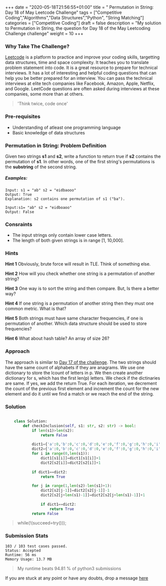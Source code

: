 +++
date = "2020-05-18T21:56:55+01:00"
title = " Permutation in String: Day 18 of May Leetcode Challenge"
tags = ["Competitive Coding","Algorithms","Data Structures","Python", "String Matching"]
categories = ["Competitive Coding"]
draft = false
description = "My solution to Permutation in String, the question for Day 18 of the May Leetcoding Challenge challenge"
weight = 10
+++

### Why Take The Challenge?

[Leetcode](https://leetcode.com/) is a platform to practice and improve your coding skills, targetting data structures, time and space complexity. It teaches you to translate problem statement into code. It is a great resource to prepare for technical interviews. It has a lot of interesting and helpful coding questions that can help you be better prepared for an interview. You can pass the technical interviews at elite tech companies like Facebook, Amazon, Apple, Netflix, and Google. LeetCode questions are often asked during interviews at these companies, some more than at others. 

> 'Think twice, code once'

### Pre-requisites
- Understanding of atleast one programming language
- Basic knowledge of data structures

###  Permutation in String: Problem Definition

Given two strings **s1** and **s2**, write a function to return true if **s2** contains the permutation of **s1**. In other words, one of the first string's permutations is the **substring** of the second string.

 
##### Examples:

    Input: s1 = "ab" s2 = "eidbaooo"
    Output: True
    Explanation: s2 contains one permutation of s1 ("ba").

    Input:s1= "ab" s2 = "eidboaoo"
    Output: False

### Consraints
- The input strings only contain lower case letters.
- The length of both given strings is in range [1, 10,000].

### Hints

**Hint 1**
Obviously, brute force will result in TLE. Think of something else.

**Hint 2**
How will you check whether one string is a permutation of another string?

**Hint 3**
One way is to sort the string and then compare. But, Is there a better way?

**Hint 4**
If one string is a permutation of another string then they must one common metric. What is that?

**Hint 5**
Both strings must have same character frequencies, if one is permutation of another. Which data structure should be used to store frequencies?

**Hint 6**
What about hash table? An array of size 26?



### Approach

The approach is similar to [Day 17 of the challenge](/blog/day17/). The two strings should have the same count of alphabets if they are anagrams. We use one dictionary to store the lcount of letters in p. We then create another dictionary for s, which has the first len(p) letters. We check if the dictinaries are same. If yes, we add the return True. For each iteration, we decrement the count of the previous first element and increment the count for the new element and do it until we find a match or we reach the end of the string.

### Solution

``` python    

    class Solution:
        def checkInclusion(self, s1: str, s2: str) -> bool:
            if len(s1)>len(s2):
                return False
            
            dict1={'a':0,'b':0,'c':0,'d':0,'e':0,'f':0,'g':0,'h':0,'i':0,'j':0,'k':0,'l':0,'m':0,'n':0,'o':0,'p':0,'q':0,'r':0,'s':0,'t':0,'u':0,'v':0,'w':0,'x':0,'y':0,'z':0}
            dict2={'a':0,'b':0,'c':0,'d':0,'e':0,'f':0,'g':0,'h':0,'i':0,'j':0,'k':0,'l':0,'m':0,'n':0,'o':0,'p':0,'q':0,'r':0,'s':0,'t':0,'u':0,'v':0,'w':0,'x':0,'y':0,'z':0}
            for i in range(0,len(s1)):
                dict1[s1[i]]=dict1[s1[i]]+1
                dict2[s2[i]]=dict2[s2[i]]+1
                
            if dict1==dict2:
                return True
            
            for j in range(1,len(s2)-len(s1)+1):
                dict2[s2[j-1]]=dict2[s2[j-1]]-1
                dict2[s2[j+len(s1)-1]]=dict2[s2[j+len(s1)-1]]+1
            
                if dict1==dict2:
                    return True
            return False

```


> while(!(succeed=try())); 


### Submission Stats

    103 / 103 test cases passed.
    Status: Accepted
    Runtime: 56 ms
    Memory Usage: 13.7 MB


>My runtime beats 94.81 % of python3 submissions

If you are stuck at any point or have any doubts, drop a message [here](https://www.vrushtimody.me/)